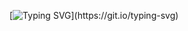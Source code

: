 <!--[![Typing SVG](https://readme-typing-svg.demolab.com?font=Fira+Code&pause=1000&width=435&lines=Hey!+I'm+Harsha%3E%3E;Welcome+to+my+Github!)](https://git.io/typing-svg)-->

<!--
**Deva-Harsha-Sai/Deva-Harsha-Sai** is a ✨ _special_ ✨ repository because its `README.md` (this file) appears on your GitHub profile.

Here are some ideas to get you started:

- 🔭 I’m currently working on ...
- 🌱 I’m currently learning ...
- 👯 I’m looking to collaborate on ...
- 🤔 I’m looking for help with ...
- 💬 Ask me about ...
- 📫 How to reach me: ...
- 😄 Pronouns: ...
- ⚡ Fun fact: ...
-->
[![Typing SVG](https://readme-typing-svg.demolab.com?font=Fira+Code&pause=1000&width=435&lines=Welcome+to+my+Github!)](https://git.io/typing-svg)
